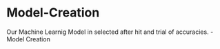 # Model-Creation
Our Machine Learnig Model in selected after hit and trial of accuracies. - Model Creation
